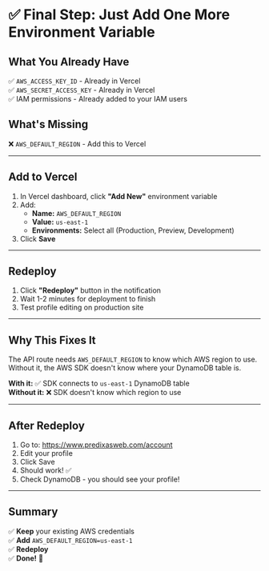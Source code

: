 # ✅ Final Step: Just Add One More Environment Variable

## What You Already Have

✅ `AWS_ACCESS_KEY_ID` - Already in Vercel  
✅ `AWS_SECRET_ACCESS_KEY` - Already in Vercel  
✅ IAM permissions - Already added to your IAM users  

## What's Missing

❌ `AWS_DEFAULT_REGION` - Add this to Vercel

---

## Add to Vercel

1. In Vercel dashboard, click **"Add New"** environment variable
2. Add:
   - **Name:** `AWS_DEFAULT_REGION`
   - **Value:** `us-east-1`
   - **Environments:** Select all (Production, Preview, Development)
3. Click **Save**

---

## Redeploy

1. Click **"Redeploy"** button in the notification
2. Wait 1-2 minutes for deployment to finish
3. Test profile editing on production site

---

## Why This Fixes It

The API route needs `AWS_DEFAULT_REGION` to know which AWS region to use. Without it, the AWS SDK doesn't know where your DynamoDB table is.

**With it:** ✅ SDK connects to `us-east-1` DynamoDB table  
**Without it:** ❌ SDK doesn't know which region to use

---

## After Redeploy

1. Go to: https://www.predixasweb.com/account
2. Edit your profile
3. Click Save
4. Should work! ✅
5. Check DynamoDB - you should see your profile!

---

## Summary

✅ **Keep** your existing AWS credentials  
✅ **Add** `AWS_DEFAULT_REGION=us-east-1`  
✅ **Redeploy**  
✅ **Done!** 🎉



